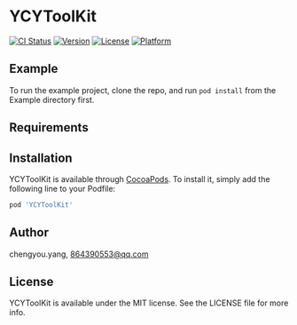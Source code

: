 # YCYToolKit

[![CI Status](http://img.shields.io/travis/chengyou.yang/YCYToolKit.svg?style=flat)](https://travis-ci.org/chengyou.yang/YCYToolKit)
[![Version](https://img.shields.io/cocoapods/v/YCYToolKit.svg?style=flat)](http://cocoapods.org/pods/YCYToolKit)
[![License](https://img.shields.io/cocoapods/l/YCYToolKit.svg?style=flat)](http://cocoapods.org/pods/YCYToolKit)
[![Platform](https://img.shields.io/cocoapods/p/YCYToolKit.svg?style=flat)](http://cocoapods.org/pods/YCYToolKit)

## Example

To run the example project, clone the repo, and run `pod install` from the Example directory first.

## Requirements

## Installation

YCYToolKit is available through [CocoaPods](http://cocoapods.org). To install
it, simply add the following line to your Podfile:

```ruby
pod 'YCYToolKit'
```

## Author

chengyou.yang, 864390553@qq.com

## License

YCYToolKit is available under the MIT license. See the LICENSE file for more info.
